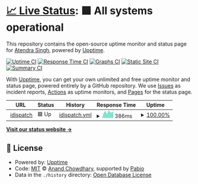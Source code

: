 # [📈 Live Status](https://demo.upptime.js.org): <!--live status--> **🟩 All systems operational**

This repository contains the open-source uptime monitor and status page for [Atendra Singh](https://demo.upptime.js.org), powered by [Upptime](https://github.com/upptime/upptime).

[![Uptime CI](https://github.com/atendrasingh90/is-my-website-live/workflows/Uptime%20CI/badge.svg)](https://github.com/atendrasingh90/is-my-website-live/actions?query=workflow%3A%22Uptime+CI%22)
[![Response Time CI](https://github.com/atendrasingh90/is-my-website-live/workflows/Response%20Time%20CI/badge.svg)](https://github.com/atendrasingh90/is-my-website-live/actions?query=workflow%3A%22Response+Time+CI%22)
[![Graphs CI](https://github.com/atendrasingh90/is-my-website-live/workflows/Graphs%20CI/badge.svg)](https://github.com/atendrasingh90/is-my-website-live/actions?query=workflow%3A%22Graphs+CI%22)
[![Static Site CI](https://github.com/atendrasingh90/is-my-website-live/workflows/Static%20Site%20CI/badge.svg)](https://github.com/atendrasingh90/is-my-website-live/actions?query=workflow%3A%22Static+Site+CI%22)
[![Summary CI](https://github.com/atendrasingh90/is-my-website-live/workflows/Summary%20CI/badge.svg)](https://github.com/atendrasingh90/is-my-website-live/actions?query=workflow%3A%22Summary+CI%22)

With [Upptime](https://upptime.js.org), you can get your own unlimited and free uptime monitor and status page, powered entirely by a GitHub repository. We use [Issues](https://github.com/atendrasingh90/is-my-website-live/issues) as incident reports, [Actions](https://github.com/atendrasingh90/is-my-website-live/actions) as uptime monitors, and [Pages](https://demo.upptime.js.org) for the status page.

<!--start: status pages-->
<!-- This summary is generated by Upptime (https://github.com/upptime/upptime) -->
<!-- Do not edit this manually, your changes will be overwritten -->
<!-- prettier-ignore -->
| URL | Status | History | Response Time | Uptime |
| --- | ------ | ------- | ------------- | ------ |
| <img alt="" src="https://icons.duckduckgo.com/ip3/www.idispatch.com.ico" height="13"> [idispatch](https://www.idispatch.com) | 🟩 Up | [idispatch.yml](https://github.com/atendrasingh90/is-my-website-live/commits/HEAD/history/idispatch.yml) | <details><summary><img alt="Response time graph" src="./graphs/idispatch/response-time-week.png" height="20"> 386ms</summary><br><a href="https://atendrasingh90.github.io/is-my-website-live/history/idispatch"><img alt="Response time 326" src="https://img.shields.io/endpoint?url=https%3A%2F%2Fraw.githubusercontent.com%2Fatendrasingh90%2Fis-my-website-live%2FHEAD%2Fapi%2Fidispatch%2Fresponse-time.json"></a><br><a href="https://atendrasingh90.github.io/is-my-website-live/history/idispatch"><img alt="24-hour response time 291" src="https://img.shields.io/endpoint?url=https%3A%2F%2Fraw.githubusercontent.com%2Fatendrasingh90%2Fis-my-website-live%2FHEAD%2Fapi%2Fidispatch%2Fresponse-time-day.json"></a><br><a href="https://atendrasingh90.github.io/is-my-website-live/history/idispatch"><img alt="7-day response time 386" src="https://img.shields.io/endpoint?url=https%3A%2F%2Fraw.githubusercontent.com%2Fatendrasingh90%2Fis-my-website-live%2FHEAD%2Fapi%2Fidispatch%2Fresponse-time-week.json"></a><br><a href="https://atendrasingh90.github.io/is-my-website-live/history/idispatch"><img alt="30-day response time 330" src="https://img.shields.io/endpoint?url=https%3A%2F%2Fraw.githubusercontent.com%2Fatendrasingh90%2Fis-my-website-live%2FHEAD%2Fapi%2Fidispatch%2Fresponse-time-month.json"></a><br><a href="https://atendrasingh90.github.io/is-my-website-live/history/idispatch"><img alt="1-year response time 326" src="https://img.shields.io/endpoint?url=https%3A%2F%2Fraw.githubusercontent.com%2Fatendrasingh90%2Fis-my-website-live%2FHEAD%2Fapi%2Fidispatch%2Fresponse-time-year.json"></a></details> | <details><summary><a href="https://atendrasingh90.github.io/is-my-website-live/history/idispatch">100.00%</a></summary><a href="https://atendrasingh90.github.io/is-my-website-live/history/idispatch"><img alt="All-time uptime 100.00%" src="https://img.shields.io/endpoint?url=https%3A%2F%2Fraw.githubusercontent.com%2Fatendrasingh90%2Fis-my-website-live%2FHEAD%2Fapi%2Fidispatch%2Fuptime.json"></a><br><a href="https://atendrasingh90.github.io/is-my-website-live/history/idispatch"><img alt="24-hour uptime 100.00%" src="https://img.shields.io/endpoint?url=https%3A%2F%2Fraw.githubusercontent.com%2Fatendrasingh90%2Fis-my-website-live%2FHEAD%2Fapi%2Fidispatch%2Fuptime-day.json"></a><br><a href="https://atendrasingh90.github.io/is-my-website-live/history/idispatch"><img alt="7-day uptime 100.00%" src="https://img.shields.io/endpoint?url=https%3A%2F%2Fraw.githubusercontent.com%2Fatendrasingh90%2Fis-my-website-live%2FHEAD%2Fapi%2Fidispatch%2Fuptime-week.json"></a><br><a href="https://atendrasingh90.github.io/is-my-website-live/history/idispatch"><img alt="30-day uptime 100.00%" src="https://img.shields.io/endpoint?url=https%3A%2F%2Fraw.githubusercontent.com%2Fatendrasingh90%2Fis-my-website-live%2FHEAD%2Fapi%2Fidispatch%2Fuptime-month.json"></a><br><a href="https://atendrasingh90.github.io/is-my-website-live/history/idispatch"><img alt="1-year uptime 100.00%" src="https://img.shields.io/endpoint?url=https%3A%2F%2Fraw.githubusercontent.com%2Fatendrasingh90%2Fis-my-website-live%2FHEAD%2Fapi%2Fidispatch%2Fuptime-year.json"></a></details>

<!--end: status pages-->

[**Visit our status website →**](https://demo.upptime.js.org)

## 📄 License

- Powered by: [Upptime](https://github.com/upptime/upptime)
- Code: [MIT](./LICENSE) © [Anand Chowdhary](https://anandchowdhary.com), supported by [Pabio](https://pabio.com)
- Data in the `./history` directory: [Open Database License](https://opendatacommons.org/licenses/odbl/1-0/)
